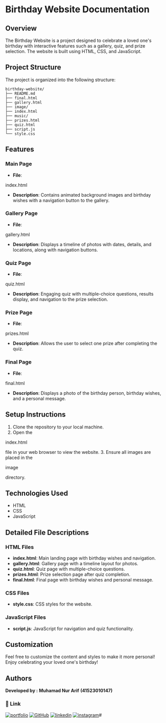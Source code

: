 # Birthday Website Documentation

## Overview

The Birthday Website is a project designed to celebrate a loved one's birthday with interactive features such as a gallery, quiz, and prize selection. The website is built using HTML, CSS, and JavaScript.

## Project Structure

The project is organized into the following structure:

```
birthday-website/
├── README.md
├── final.html
├── gallery.html
├── image/
├── index.html
├── music/
├── prizes.html
├── quiz.html
├── script.js
└── style.css
```

## Features

### Main Page

- **File**: 

index.html


- **Description**: Contains animated background images and birthday wishes with a navigation button to the gallery.

### Gallery Page

- **File**: 

gallery.html


- **Description**: Displays a timeline of photos with dates, details, and locations, along with navigation buttons.

### Quiz Page

- **File**: 

quiz.html


- **Description**: Engaging quiz with multiple-choice questions, results display, and navigation to the prize selection.

### Prize Page

- **File**: 

prizes.html


- **Description**: Allows the user to select one prize after completing the quiz.

### Final Page

- **File**: 

final.html


- **Description**: Displays a photo of the birthday person, birthday wishes, and a personal message.

## Setup Instructions

1. Clone the repository to your local machine.
2. Open the 

index.html

 file in your web browser to view the website.
3. Ensure all images are placed in the 

image

 directory.

## Technologies Used

- HTML
- CSS
- JavaScript

## Detailed File Descriptions

### HTML Files

- **index.html**: Main landing page with birthday wishes and navigation.
- **gallery.html**: Gallery page with a timeline layout for photos.
- **quiz.html**: Quiz page with multiple-choice questions.
- **prizes.html**: Prize selection page after quiz completion.
- **final.html**: Final page with birthday wishes and personal message.

### CSS Files

- **style.css**: CSS styles for the website.

### JavaScript Files

- **script.js**: JavaScript for navigation and quiz functionality.

## Customization

Feel free to customize the content and styles to make it more personal! Enjoy celebrating your loved one's birthday!

## Authors
**Developed by :**
**Muhamad Nur Arif**
**(41523010147)**

### 🔗 Link
[![portfolio](https://img.shields.io/badge/my_portfolio-000?style=for-the-badge&logo=ko-fi&logoColor=white)](https://arifsuz.vercel.app/)
[![GitHub](https://img.shields.io/badge/GitHub-100000?style=for-the-badge&logo=github&logoColor=white)](https://github.com/arifsuz)
[![linkedin](https://img.shields.io/badge/LinkedIn-0077B5?style=for-the-badge&logo=linkedin&logoColor=white)](https://www.linkedin.com/in/marif8/)
[![instagram](https://img.shields.io/badge/Instagram-E4405F?style=for-the-badge&logo=instagram&logoColor=white)](https://www.instagram.com/arif_suz/)#
